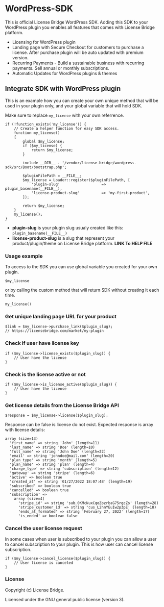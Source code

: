 # WordPress-SDK

This is official License Bridge WordPress SDK. Adding this SDK to your WordPress plugin you enables all features that comes with License Bridge platform.

- Licensing for WordPress plugin
- Landing page with Secure Checkout for customers to purchase a license. After purchase plugin will be auto updated with premium version.
- Recurring Payments - Build a sustainable business with recurring payments. Sell annual or monthly subscriptions.
- Automatic Updates for WordPress plugins & themes

## Integrate SDK with WordPress plugin

This is an example how you can create your own unique method that will be used in your plugin only, and your global variable that will hold SDK.

Make sure to replace `my_license` with your own referrence.

```
if (!function_exists('my_license')) {
    // Create a helper function for easy SDK access.
    function my_license()
    {
        global $my_license;
        if ($my_license) {
            return $my_license;
        }

        include __DIR__ . '/vendor/license-bridge/wordpress-sdk/src/Boot/bootstrap.php';
        
        $pluginFilePath = __FILE__;
        $my_license = Loader::register($pluginFilePath, [
            'plugin-slug'                   => plugin_basename(__FILE__),
            'license-product-slug'          => 'my-first-product',
        ]);

        return $my_license;
    }
    my_license();
}
```

- **plugin-slug** is your plugin slug usualy created like this: `plugin_basename(__FILE__)`
- **license-product-slug** is a slug that represent your product/plugin/theme on License Bridge platform. **LINK To HELP FILE**

### Usage example

To access to the SDK you can use global variable you created for your own plugin.

```
$my_license
```

or by calling the custom method that will return SDK without creating it each time.
```
my_license()
```

### Get unique landing page URL for your product

```
$link = $my_license->purchase_link($plugin_slug);
// https://licensebridge.com/market/my-plugin
```

### Check if user have license key

```
if ($my_license->license_exists($plugin_slug)) {
    // User have the license
}
```

### Check is the license active or not
```
if ($my_license->is_license_active($plugin_slug)) {
    // User have the license
}
```

### Get license details from the License Bridge API

```
$response = $my_license->license($plugin_slug);
```

Response can be false is license do not exist. Expected response is array with license details:

```
array (size=13)
  'first_name' => string 'John' (length=11)
  'last_name' => string 'Doe' (length=10)
  'full_name' => string 'John Doe' (length=22)
  'email' => string 'johndoe@mail.com' (length=20)
  'plan_type' => string 'month' (length=5)
  'plan_name' => string 'plan' (length=4)
  'charge_type' => string 'subscription' (length=12)
  'gateway' => string 'stripe' (length=6)
  'active' => boolean true
  'created_at' => string '01/27/2022 18:07:48' (length=19)
  'subscribed' => boolean true
  'cancelled' => boolean true
  'subscription' => 
    array (size=4)
      'stripe_id' => string 'sub_0KMcNuxCqoZozrbaG75rgcZs' (length=28)
      'stripe_customer_id' => string 'cus_L2hnYEuIw2p3pE' (length=18)
      'ends_at_formated' => string 'February 27, 2022' (length=17)
      'is_ended' => boolean false
```

### Cancel the user license request

In some cases when user is subscribed to your plugin you can allow a user to cancel subscription to your plugin.
This is how user can cancel license subscription.

```
if ($my_license->cancel_license($plugin_slug)) {
    // User license is canceled
}
```

### License
Copyright (c) License Bridge.

Licensed under the GNU general public license (version 3).